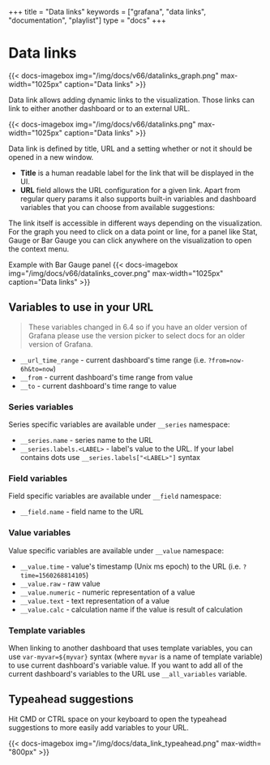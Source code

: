 +++
title = "Data links"
keywords = ["grafana", "data links", "documentation", "playlist"]
type = "docs"
+++

# Data links

{{< docs-imagebox img="/img/docs/v66/datalinks_graph.png" max-width="1025px" caption="Data links" >}}

Data link allows adding dynamic links to the visualization. Those links can link to either another dashboard or to an external URL.

{{< docs-imagebox img="/img/docs/v66/datalinks.png" max-width="1025px" caption="Data links" >}}

Data link is defined by title, URL and a setting whether or not it should be opened in a new window.

* **Title** is a human readable label for the link that will be displayed in the UI.
* **URL** field allows the URL configuration for a given link. Apart from regular query params it also supports built-in variables and dashboard variables that you can choose from
available suggestions:

The link itself is accessible in different ways depending on the visualization. For the graph you need to click on a data point or line, for a panel like
Stat, Gauge or Bar Gauge you can click anywhere on the visualization to open the context menu.

Example with Bar Gauge panel
{{< docs-imagebox img="/img/docs/v66/datalinks_cover.png" max-width="1025px" caption="Data links" >}}

## Variables to use in your URL

> These variables changed in 6.4 so if you have an older version of Grafana please use the version picker to select
docs for an older version of Grafana.

* ``__url_time_range`` - current dashboard's time range (i.e. ``?from=now-6h&to=now``)
* ``__from`` - current dashboard's time range from value
* ``__to`` - current dashboard's time range to value

### Series variables

Series specific variables are available under ``__series`` namespace:

* ``__series.name`` - series name to the URL
* ``__series.labels.<LABEL>`` - label's value to the URL. If your label contains dots use ``__series.labels["<LABEL>"]`` syntax

### Field variables

Field specific variables are available under ``__field`` namespace:

* ``__field.name`` - field name to the URL

### Value variables
Value specific variables are available under ``__value`` namespace:

* ``__value.time`` - value's timestamp (Unix ms epoch) to the URL (i.e. ``?time=1560268814105``)
* ``__value.raw`` - raw value
* ``__value.numeric`` - numeric representation of a value
* ``__value.text`` - text representation of a value
* ``__value.calc`` - calculation name if the value is result of calculation

### Template variables

When linking to another dashboard that uses template variables, you can use ``var-myvar=${myvar}`` syntax (where ``myvar`` is a name of template variable)
to use current dashboard's variable value. If you want to add all of the current dashboard's variables to the URL use  ``__all_variables`` variable.

## Typeahead suggestions

Hit CMD or CTRL space on your keyboard to open the typeahead suggestions to more easily add variables to your URL.

{{< docs-imagebox img="/img/docs/data_link_typeahead.png"  max-width= "800px" >}}


